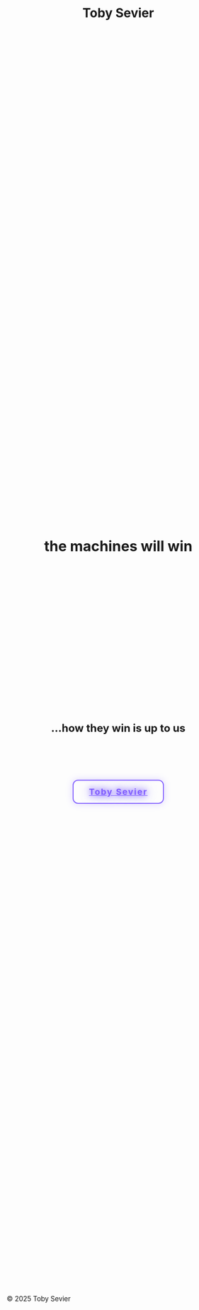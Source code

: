 <header>
  <h1>Toby Sevier</h1>
</header>
<main style="display: flex; flex-direction: column; align-items: center; justify-content: center; min-height: 70vh; text-align: center;">
  <!-- Top text (above circle-frame) -->
  <p style="margin-top: 2rem; font-size: 2rem; color: var(--accent2); text-align: center; font-family: 'Montserrat', 'Inter', 'Segoe UI', Arial, sans-serif; text-shadow: 0 0 8px var(--accent2); font-weight: bold;">the machines will win</p>

  <!-- Circle-frame -->
  <div style="width: 240px; height: 240px; border-radius: 50%; background: linear-gradient(135deg, var(--accent), var(--accent2)); display: flex; align-items: center; justify-content: center; box-shadow: var(--shadow); margin: 2.5rem 0 2.5rem 0;">
    <!-- You can put content here if needed, or leave empty for just the circle -->
  </div>

  <!-- Bottom text (below circle-frame) -->
  <p style="font-size: 1.5rem; color: var(--accent2); text-align: center; font-family: 'Montserrat', 'Inter', 'Segoe UI', Arial, sans-serif; text-shadow: 0 0 8px var(--accent2); font-weight: bold;">...how they win is up to us</p>

  <!-- Connect button -->
  <a href="mailto:toby@example.com" title="Toby Sevier" class="toby-sevier-btn" style="display: inline-block; margin-top: 4rem; padding: 0.8rem 2.2rem; border-radius: 12px; border: 2.5px solid #7f5cff; color: #7f5cff; background: none; font-size: 1.2rem; font-family: 'Montserrat', 'Inter', 'Segoe UI', Arial, sans-serif; font-weight: bold; letter-spacing: 2px; text-align: center; text-shadow: 0 0 12px #7f5cff, 0 0 24px #7f5cff; box-shadow: 0 0 16px #7f5cff44; transition: box-shadow 0.2s, color 0.2s, transform 0.08s;">Toby Sevier</a>
</main>
<footer>
  <p style="color: var(--text-secondary); font-size: 0.95rem;">&copy; 2025 Toby Sevier</p>
</footer>